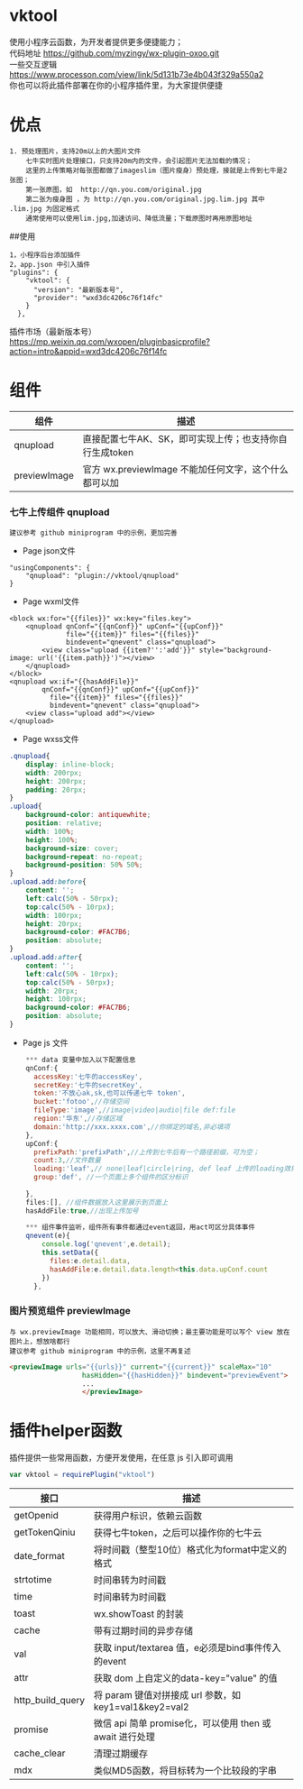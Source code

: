 # vktool
使用小程序云函数，为开发者提供更多便捷能力；  
代码地址 https://github.com/myzingy/wx-plugin-oxoo.git    
一些交互逻辑 https://www.processon.com/view/link/5d131b73e4b043f329a550a2  
你也可以将此插件部署在你的小程序插件里，为大家提供便捷

# 优点
    1. 预处理图片，支持20m以上的大图片文件  
        七牛实时图片处理接口，只支持20m内的文件，会引起图片无法加载的情况；
        这里的上传策略对每张图都做了imageslim（图片瘦身）预处理，接就是上传到七牛是2张图；
        第一张原图，如  http://qn.you.com/original.jpg
        第二张为瘦身图 ，为 http://qn.you.com/original.jpg.lim.jpg 其中 .lim.jpg 为固定格式
        通常使用可以使用lim.jpg,加速访问、降低流量；下载原图时再用原图地址   
##使用
```
1，小程序后台添加插件
2，app.json 中引入插件
"plugins": {
    "vktool": {
      "version": "最新版本号",
      "provider": "wxd3dc4206c76f14fc"
    }
  },
```
插件市场（最新版本号）  
https://mp.weixin.qq.com/wxopen/pluginbasicprofile?action=intro&appid=wxd3dc4206c76f14fc  
# 组件  
组件 | 描述  
---------------- | --------------  
qnupload | 直接配置七牛AK、SK，即可实现上传；也支持你自行生成token   
previewImage | 官方 wx.previewImage 不能加任何文字，这个什么都可以加

   
  

### 七牛上传组件  qnupload
    建议参考 github miniprogram 中的示例，更加完善  
+ Page json文件
````
"usingComponents": {
    "qnupload": "plugin://vktool/qnupload"
}
```` 
+ Page wxml文件
````angular2html
<block wx:for="{{files}}" wx:key="files.key">
    <qnupload qnConf="{{qnConf}}" upConf="{{upConf}}"
              file="{{item}}" files="{{files}}"
              bindevent="qnevent" class="qnupload">
        <view class="upload {{item?'':'add'}}" style="background-image: url('{{item.path}}')"></view>
    </qnupload>
</block>
<qnupload wx:if="{{hasAddFile}}"
        qnConf="{{qnConf}}" upConf="{{upConf}}"
          file="{{item}}" files="{{files}}"
          bindevent="qnevent" class="qnupload">
    <view class="upload add"></view>
</qnupload>
````
+ Page wxss文件
````css
.qnupload{
    display: inline-block;
    width: 200rpx;
    height: 200rpx;
    padding: 20rpx;
}
.upload{
    background-color: antiquewhite;
    position: relative;
    width: 100%;
    height: 100%;
    background-size: cover;
    background-repeat: no-repeat;
    background-position: 50% 50%;
}
.upload.add:before{
    content: '';
    left:calc(50% - 50rpx);
    top:calc(50% - 10rpx);
    width: 100rpx;
    height: 20rpx;
    background-color: #FAC7B6;
    position: absolute;
}
.upload.add:after{
    content: '';
    left:calc(50% - 10rpx);
    top:calc(50% - 50rpx);
    width: 20rpx;
    height: 100rpx;
    background-color: #FAC7B6;
    position: absolute;
}
````
+ Page js 文件
````javascript
    *** data 变量中加入以下配置信息
    qnConf:{
      accessKey:'七牛的accessKey',
      secretKey:'七牛的secretKey',
      token:'不放心ak,sk,也可以传递七牛 token',
      bucket:'fotoo',//存储空间
      fileType:'image',//image|video|audio|file def:file
      region:'华东',//存储区域
      domain:'http://xxx.xxxx.com',//你绑定的域名,非必填项
    },
    upConf:{
      prefixPath:'prefixPath',//上传到七牛后有一个路径前缀，可为空；
      count:3,//文件数量
      loading:'leaf',// none|leaf|circle|ring, def leaf 上传的loading效果; none为无，可自行在page wxml中添加
      group:'def', //一个页面上多个组件的区分标识
      
    },
    files:[], //组件数据放入这里展示到页面上
    hasAddFile:true,//出现上传加号
    
    *** 组件事件监听，组件所有事件都通过event返回，用act可区分具体事件
    qnevent(e){
        console.log('qnevent',e.detail);
        this.setData({
          files:e.detail.data,
          hasAddFile:e.detail.data.length<this.data.upConf.count
        })
      },
````

### 图片预览组件 previewImage
    与 wx.previewImage 功能相同，可以放大、滑动切换；最主要功能是可以写个 view 放在图片上，想放啥都行
    建议参考 github miniprogram 中的示例，这里不再复述
````html
<previewImage urls="{{urls}}" current="{{current}}" scaleMax="10"
                  hasHidden="{{hasHidden}}" bindevent="previewEvent">
                  ...
                  </previewImage>
````    


# 插件helper函数
插件提供一些常用函数，方便开发使用，在任意 js 引入即可调用
````javascript
var vktool = requirePlugin("vktool")
````
接口 | 描述   
---------------- | --------------  
getOpenid | 获得用户标识，依赖云函数  
getTokenQiniu | 获得七牛token，之后可以操作你的七牛云  
date_format | 将时间戳（整型10位）格式化为format中定义的格式    
strtotime | 时间串转为时间戳  
time | 时间串转为时间戳  
toast | wx.showToast 的封装   
cache | 带有过期时间的异步存储  
val | 获取 input/textarea 值，e必须是bind事件传入的event   
attr | 获取 dom 上自定义的data-key="value" 的值  
http_build_query | 将 param 键值对拼接成 url 参数，如 key1=val1&key2=val2  
promise | 微信 api 简单 promise化，可以使用 then 或 await 进行处理  
cache_clear | 清理过期缓存  
mdx | 类似MD5函数，将目标转为一个比较段的字串   